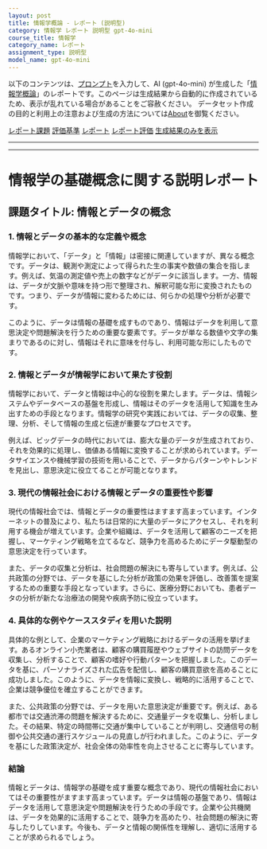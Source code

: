 ```yaml
---
layout: post
title: 情報学概論 - レポート (説明型)
category: 情報学 レポート 説明型 gpt-4o-mini
course_title: 情報学
category_name: レポート
assignment_type: 説明型
model_name: gpt-4o-mini
---
```


以下のコンテンツは、[プロンプト](https://github.com/takedatoshiyuki/synthetic_assignments/tree/main/generated/情報学/gpt-4o-mini/prompt_レポート-説明型.md)を入力して、AI (gpt-4o-mini) が生成した「[情報学概論](/contents/情報学/)」のレポートです。このページは生成結果から自動的に作成されているため、表示が乱れている場合があることをご容赦ください。
データセット作成の目的と利用上の注意および生成の方法については[About](/About)を御覧ください。

[レポート課題](../レポート課題-説明型)
[評価基準](../評価基準-説明型)
[レポート](../レポート-説明型)
[レポート評価](../レポート評価-説明型)
[生成結果のみを表示](https://github.com/takedatoshiyuki/synthetic_assignments/tree/main/generated/情報学/gpt-4o-mini/レポート-説明型.md)
  

***
***
  
# 情報学の基礎概念に関する説明レポート

## 課題タイトル: 情報とデータの概念

### 1. 情報とデータの基本的な定義や概念

情報学において、「データ」と「情報」は密接に関連していますが、異なる概念です。データは、観測や測定によって得られた生の事実や数値の集合を指します。例えば、気温の測定値や売上の数字などがデータに該当します。一方、情報は、データが文脈や意味を持つ形で整理され、解釈可能な形に変換されたものです。つまり、データが情報に変わるためには、何らかの処理や分析が必要です。

このように、データは情報の基礎を成すものであり、情報はデータを利用して意思決定や問題解決を行うための重要な要素です。データが単なる数値や文字の集まりであるのに対し、情報はそれに意味を付与し、利用可能な形にしたものです。

### 2. 情報とデータが情報学において果たす役割

情報学において、データと情報は中心的な役割を果たします。データは、情報システムやデータベースの基盤を形成し、情報はそのデータを活用して知識を生み出すための手段となります。情報学の研究や実践においては、データの収集、整理、分析、そして情報の生成と伝達が重要なプロセスです。

例えば、ビッグデータの時代においては、膨大な量のデータが生成されており、それを効果的に処理し、価値ある情報に変換することが求められています。データサイエンスや機械学習の技術を用いることで、データからパターンやトレンドを見出し、意思決定に役立てることが可能となります。

### 3. 現代の情報社会における情報とデータの重要性や影響

現代の情報社会では、情報とデータの重要性はますます高まっています。インターネットの普及により、私たちは日常的に大量のデータにアクセスし、それを利用する機会が増えています。企業や組織は、データを活用して顧客のニーズを把握し、マーケティング戦略を立てるなど、競争力を高めるためにデータ駆動型の意思決定を行っています。

また、データの収集と分析は、社会問題の解決にも寄与しています。例えば、公共政策の分野では、データを基にした分析が政策の効果を評価し、改善策を提案するための重要な手段となっています。さらに、医療分野においても、患者データの分析が新たな治療法の開発や疾病予防に役立っています。

### 4. 具体的な例やケーススタディを用いた説明

具体的な例として、企業のマーケティング戦略におけるデータの活用を挙げます。あるオンライン小売業者は、顧客の購買履歴やウェブサイトの訪問データを収集し、分析することで、顧客の嗜好や行動パターンを把握しました。このデータを基に、パーソナライズされた広告を配信し、顧客の購買意欲を高めることに成功しました。このように、データを情報に変換し、戦略的に活用することで、企業は競争優位を確立することができます。

また、公共政策の分野では、データを用いた意思決定が重要です。例えば、ある都市では交通渋滞の問題を解決するために、交通量データを収集し、分析しました。その結果、特定の時間帯に交通が集中していることが判明し、交通信号の制御や公共交通の運行スケジュールの見直しが行われました。このように、データを基にした政策決定が、社会全体の効率性を向上させることに寄与しています。

### 結論

情報とデータは、情報学の基礎を成す重要な概念であり、現代の情報社会においてはその重要性がますます高まっています。データは情報の基盤であり、情報はデータを活用して意思決定や問題解決を行うための手段です。企業や公共機関は、データを効果的に活用することで、競争力を高めたり、社会問題の解決に寄与したりしています。今後も、データと情報の関係性を理解し、適切に活用することが求められるでしょう。
